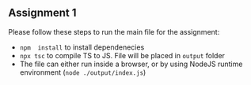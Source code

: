 ## Assignment 1

Please follow these steps to run the main file for the assignment:
- `npm  install` to install dependenecies
- `npx tsc` to compile TS to JS. File will be placed in `output` folder
- The file can either run inside a browser, or by using NodeJS runtime environment (`node ./output/index.js`)
